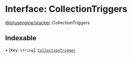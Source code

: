 # Interface: CollectionTriggers

[@lotusengine/stacker](../wiki/@lotusengine.stacker).[<internal>](../wiki/@lotusengine.stacker.%3Cinternal%3E).CollectionTriggers

## Indexable

▪ [key: `string`]: [`CollectionTrigger`](../wiki/@lotusengine.stacker.%3Cinternal%3E.CollectionTrigger)

